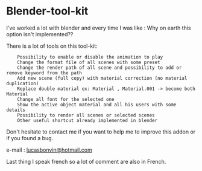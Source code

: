 Blender-tool-kit
================

I've worked a lot with blender and every time I was like : Why on earth this option isn't implemented??

There is a lot of tools on this tool-kit:

        Possibility to enable or disable the animation to play
        Change the format file of all scenes with some preset
        Change the render path of all scene and possibility to add or remove keyword from the path
        Add new scene (full copy) with material correction (no material duplication)
        Replace double material ex: Material , Material.001 -> become both Material
        Change all font for the selected one
        Show the active object material and all his users with some details
        Possibility to render all scenes or selected scenes
        Other useful shortcut already implemented in blender

Don't hesitate to contact me if you want to help me to improve this addon or if you found a bug.

e-mail : lucasbonvin@hotmail.com

Last thing I speak french so a lot of comment are also in French.
